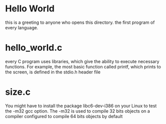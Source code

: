 # Hello World
this is a greeting to anyone who opens this directory. 
the first program of every language.

# hello_world.c
every C program uses libraries, which give the ability to execute necessary functions. For example, the most basic function called printf, which prints to the screen, is defined in the stdio.h header file

# size.c
You might have to install the package libc6-dev-i386 on your Linux to test the -m32 gcc option.
The -m32 is used to compile 32 bits objects on a compiler configured to compile 64 bits objects by default
